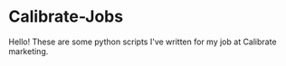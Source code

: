 # Calibrate-Jobs
Hello! These are some python scripts I've written for my job at Calibrate marketing. 
